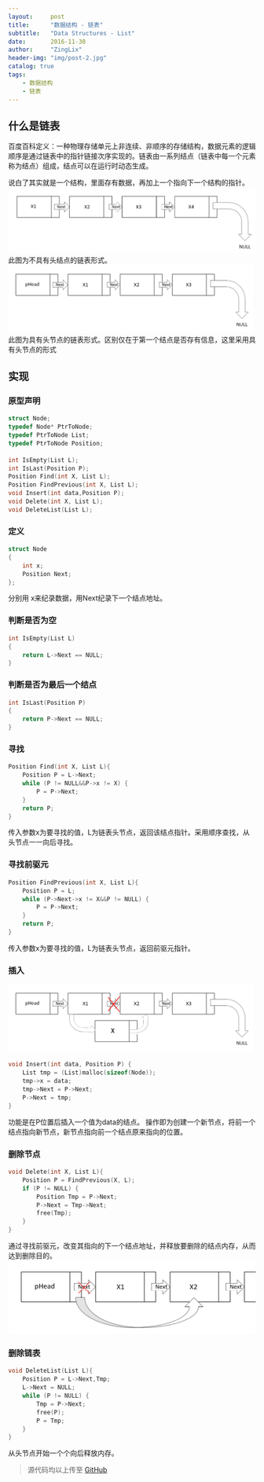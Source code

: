 ```yaml
---
layout:     post
title:      "数据结构 - 链表"
subtitle:   "Data Structures - List"
date:       2016-11-30
author:     "ZingLix"
header-img: "img/post-2.jpg"
catalog: true
tags:
    - 数据结构
    - 链表
---
```


## 什么是链表

百度百科定义：一种物理存储单元上非连续、非顺序的存储结构，数据元素的逻辑顺序是通过链表中的指针链接次序实现的。链表由一系列结点（链表中每一个元素称为结点）组成，结点可以在运行时动态生成。

说白了其实就是一个结构，里面存有数据，再加上一个指向下一个结构的指针。
![QQ截图20161130164727.png](/img/in-post/study-notes-list/583e9235cd279.png)
此图为不具有头结点的链表形式。
![QQ截图20161130170001.png](/img/in-post/study-notes-list/583e9528cb615.png)
此图为具有头节点的链表形式。区别仅在于第一个结点是否存有信息，这里采用具有头节点的形式

## 实现

### 原型声明
``` cpp
struct Node;
typedef Node* PtrToNode;
typedef PtrToNode List;
typedef PtrToNode Position;

int IsEmpty(List L);
int IsLast(Position P);
Position Find(int X, List L);
Position FindPrevious(int X, List L);
void Insert(int data,Position P);
void Delete(int X, List L);
void DeleteList(List L);
```

### 定义
``` cpp
struct Node
{
	int x;
	Position Next;
};
```

分别用 x来纪录数据，用Next纪录下一个结点地址。

### 判断是否为空
``` cpp
int IsEmpty(List L)
{
	return L->Next == NULL;
}
```

### 判断是否为最后一个结点
``` cpp
int IsLast(Position P)
{
	return P->Next == NULL;
}
```

### 寻找
``` cpp
Position Find(int X, List L){
	Position P = L->Next;
	while (P != NULL&&P->x != X) {
		P = P->Next;
	}
	return P;
}
```

传入参数x为要寻找的值，L为链表头节点，返回该结点指针。采用顺序查找，从头节点一一向后寻找。

### 寻找前驱元
``` cpp
Position FindPrevious(int X, List L){
	Position P = L;
	while (P->Next->x != X&&P != NULL) {
		P = P->Next;
	}
	return P;
}
```
传入参数x为要寻找的值，L为链表头节点，返回前驱元指针。

### 插入
![583e9528cb615.jpg](/img/in-post/study-notes-list/5852aee707624.jpg)

``` cpp
void Insert(int data, Position P) {
	List tmp = (List)malloc(sizeof(Node));
	tmp->x = data;
	tmp->Next = P->Next;
	P->Next = tmp;
}
```

功能是在P位置后插入一个值为data的结点。
操作即为创建一个新节点，将前一个结点指向新节点，新节点指向前一个结点原来指向的位置。

### 删除节点
``` cpp
void Delete(int X, List L){
	Position P = FindPrevious(X, L);
	if (P != NULL) {
		Position Tmp = P->Next;
		P->Next = Tmp->Next;
		free(Tmp);
	}
}
```
通过寻找前驱元，改变其指向的下一个结点地址，并释放要删除的结点内存，从而达到删除目的。
![QQ截图20161130171745.png](/img/in-post/study-notes-list/583e995036717.png)

### 删除链表
``` cpp
void DeleteList(List L){
	Position P = L->Next,Tmp;
	L->Next = NULL;
	while (P != NULL) {
		Tmp = P->Next;
		free(P);
		P = Tmp;
	}
}
```
从头节点开始一个个向后释放内存。



> 源代码均以上传至  [GitHub](https://github.com/ZingLix/Data-Structures-and-Algorithm/tree/master/List)
